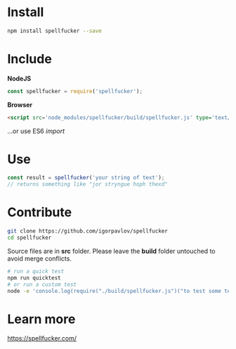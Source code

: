 Install
=======

```sh
npm install spellfucker --save
```

Include
=======

**NodeJS** 

```js
const spellfucker = require('spellfucker');
```

**Browser**

```html
<script src='node_modules/spellfucker/build/spellfucker.js' type='text/javascript'></script>
```
...or use ES6 *import*

Use
===

```js
const result = spellfucker('your string of text'); 
// returns something like "jor stryngue hoph thexd"
```

Contribute
==========

```sh
git clone https://github.com/igorpavlov/spellfucker
cd spellfucker
```

Source files are in **src** folder. Please leave the **build** folder untouched to avoid merge conflicts.

```sh
# run a quick test
npm run quicktest
# or run a custom test
node -e 'console.log(require("./build/spellfucker.js")("to test some text"))'
```

Learn more
===========

https://spellfucker.com/
